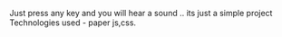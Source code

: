 Just press any key and you will hear a sound ..
its just a simple project
Technologies used - paper js,css.
